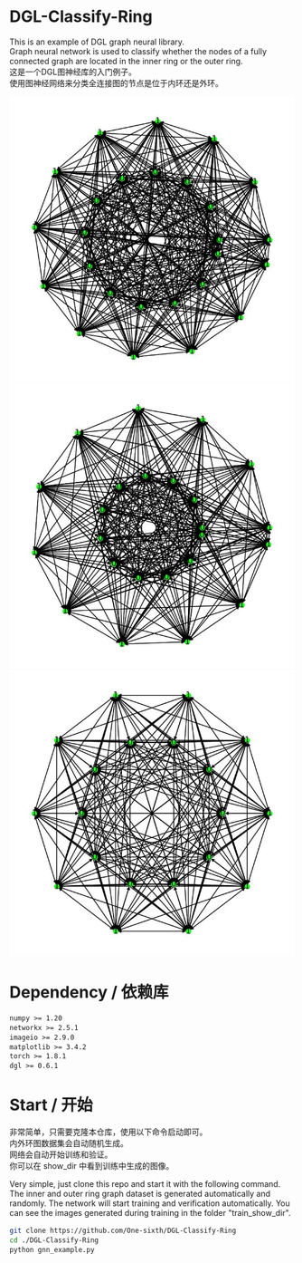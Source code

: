 # DGL-Classify-Ring
This is an example of DGL graph neural library.  
Graph neural network is used to classify whether the nodes of a fully connected graph are located in the inner ring or the outer ring.  
这是一个DGL图神经库的入门例子。  
使用图神经网络来分类全连接图的节点是位于内环还是外环。    

![1](./image/1.jpg)  
![2](./image/2.jpg)  
![3](./image/3.jpg)  


# Dependency / 依赖库
```txt
numpy >= 1.20
networkx >= 2.5.1
imageio >= 2.9.0
matplotlib >= 3.4.2
torch >= 1.8.1
dgl >= 0.6.1
```

# Start / 开始
非常简单，只需要克隆本仓库，使用以下命令启动即可。  
内外环图数据集会自动随机生成。  
网络会自动开始训练和验证。  
你可以在 show_dir 中看到训练中生成的图像。  

Very simple, just clone this repo and start it with the following command.
The inner and outer ring graph dataset is generated automatically and randomly.
The network will start training and verification automatically.
You can see the images generated during training in the folder "train_show_dir".

```bash
git clone https://github.com/One-sixth/DGL-Classify-Ring
cd ./DGL-Classify-Ring
python gnn_example.py
```
